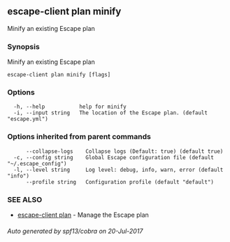 ## escape-client plan minify

Minify an existing Escape plan

### Synopsis


Minify an existing Escape plan

```
escape-client plan minify [flags]
```

### Options

```
  -h, --help           help for minify
  -i, --input string   The location of the Escape plan. (default "escape.yml")
```

### Options inherited from parent commands

```
      --collapse-logs    Collapse logs (Default: true) (default true)
  -c, --config string    Global Escape configuration file (default "~/.escape_config")
  -l, --level string     Log level: debug, info, warn, error (default "info")
      --profile string   Configuration profile (default "default")
```

### SEE ALSO
* [escape-client plan](escape-client_plan.md)	 - Manage the Escape plan

###### Auto generated by spf13/cobra on 20-Jul-2017
